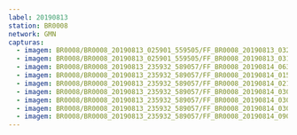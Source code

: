 ```yaml
---
label: 20190813
station: BR0008
network: GMN
capturas:
  - imagem: BR0008/BR0008_20190813_025901_559505/FF_BR0008_20190813_032154_192_0024576.fits_maxpixel.jpg
  - imagem: BR0008/BR0008_20190813_025901_559505/FF_BR0008_20190813_031544_347_0017408.fits_maxpixel.jpg
  - imagem: BR0008/BR0008_20190813_235932_589057/FF_BR0008_20190814_063737_364_0364032.fits_maxpixel.jpg
  - imagem: BR0008/BR0008_20190813_235932_589057/FF_BR0008_20190814_015729_459_0118016.fits_maxpixel.jpg
  - imagem: BR0008/BR0008_20190813_235932_589057/FF_BR0008_20190814_021531_425_0134656.fits_maxpixel.jpg
  - imagem: BR0008/BR0008_20190813_235932_589057/FF_BR0008_20190814_030330_091_0176640.fits_maxpixel.jpg
  - imagem: BR0008/BR0008_20190813_235932_589057/FF_BR0008_20190814_030138_338_0175104.fits_maxpixel.jpg
  - imagem: BR0008/BR0008_20190813_235932_589057/FF_BR0008_20190814_030120_971_0174848.fits_maxpixel.jpg
  - imagem: BR0008/BR0008_20190813_235932_589057/FF_BR0008_20190814_090644_988_0490496.fits_maxpixel.jpg
---
```


